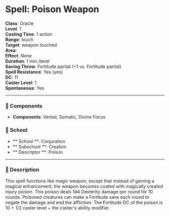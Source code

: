 
# Spell: Poison Weapon
**Class**: Oracle  
**Level**: 1  
**Casting Time**: 1 action  
**Range**: touch  
**Target**: weapon touched  
**Area**:   
**Effect**: _None_  
**Duration**: 1 min./level  
**Saving Throw**: Fortitude partial (+1 vs. Fortitude partial)  
**Spell Resistance**: Yes (yes)  
**DC**: 11  
**Caster Level**: 1  
**Spontaneous**: Yes

---

### 🔮 Components
- **Components**: Verbal, Somatic, Divine Focus

### 🏫 School
- ** School **: Conjuration
- ** Subschool **: Creation
- ** Descriptor **: Poison
---

### 📜 Description
This spell functions like magic weapon, except that instead of gaining a magical enhancement, the weapon becomes coated with magically created injury poison. This poison deals 1d4 Dexterity damage per round for 10 rounds. Poisoned creatures can make a Fortitude save each round to negate the damage and end the affliction. The Fortitude DC of the poison is 10 + 1/2 caster level + the caster's ability modifier.
